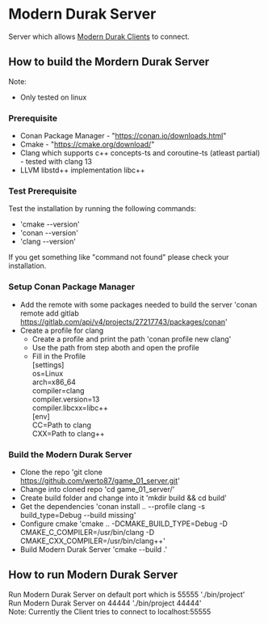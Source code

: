 # Modern Durak Server
Server which allows [Modern Durak Clients](https://github.com/werto87/game_01_client) to connect.

## How to build the Mordern Durak Server 
Note: 
- Only tested on linux
### Prerequisite
- Conan Package Manager - "https://conan.io/downloads.html"
- Cmake - "https://cmake.org/download/"
- Clang which supports c++ concepts-ts and coroutine-ts (atleast partial) - tested with clang 13
- LLVM libstd++ implementation libc++
### Test Prerequisite
Test the installation by running the following commands:
- 'cmake --version'
- 'conan --version'
- 'clang --version'

If you get something like "command not found" please check your installation.

### Setup Conan Package Manager
- Add the remote with some packages needed to build the server 'conan remote add gitlab https://gitlab.com/api/v4/projects/27217743/packages/conan'
- Create a profile for clang
  - Create a profile and print the path 'conan profile new clang'
  - Use the path from step aboth and open the profile
  - Fill in the Profile  
[settings]  
os=Linux  
arch=x86_64  
compiler=clang  
compiler.version=13  
compiler.libcxx=libc++  
[env]  
CC=Path to clang  
CXX=Path to clang++  

### Build the Modern Durak Server
- Clone the repo 'git clone https://github.com/werto87/game_01_server.git'
- Change into cloned repo 'cd game_01_server/'
- Create build folder and change into it 'mkdir build && cd build'
- Get the dependencies 'conan install .. --profile clang -s build_type=Debug --build missing'
- Configure cmake 'cmake  .. -DCMAKE_BUILD_TYPE=Debug -D CMAKE_C_COMPILER=/usr/bin/clang -D CMAKE_CXX_COMPILER=/usr/bin/clang++'
- Build Modern Durak Server 'cmake --build .'
## How to run Modern Durak Server
Run Modern Durak Server on default port which is 55555 './bin/project'  
Run Modern Durak Server on 44444 './bin/project 44444'  
Note: Currently the Client tries to connect to localhost:55555 
